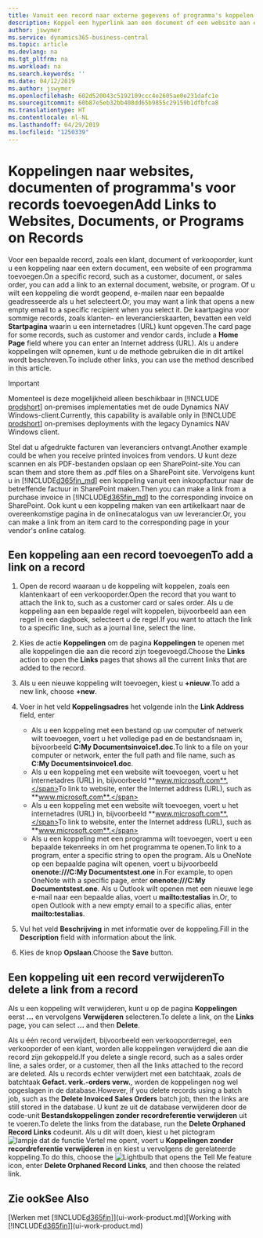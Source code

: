 ```yaml
---
title: Vanuit een record naar externe gegevens of programma's koppelen | Microsoft Docs
description: Koppel een hyperlink aan een document of een website aan een bepaalde record, zoals een klant of document.
author: jswymer
ms.service: dynamics365-business-central
ms.topic: article
ms.devlang: na
ms.tgt_pltfrm: na
ms.workload: na
ms.search.keywords: ''
ms.date: 04/12/2019
ms.author: jswymer
ms.openlocfilehash: 602d520043c5192109ccc4e2605ae0e231dafc1e
ms.sourcegitcommit: 60b87e5eb32bb408dd65b9855c29159b1dfbfca8
ms.translationtype: HT
ms.contentlocale: nl-NL
ms.lasthandoff: 04/29/2019
ms.locfileid: "1250339"
---
```

# <a name="add-links-to-websites-documents-or-programs-on-records"></a><span data-ttu-id="e2748-103">Koppelingen naar websites, documenten of programma's voor records toevoegen</span><span class="sxs-lookup"><span data-stu-id="e2748-103">Add Links to Websites, Documents, or Programs on Records</span></span>
<span data-ttu-id="e2748-104">Voor een bepaalde record, zoals een klant, document of verkooporder, kunt u een koppeling naar een extern document, een website of een programma toevoegen.</span><span class="sxs-lookup"><span data-stu-id="e2748-104">On a specific record, such as a customer, document, or sales order, you can add a link to an external document, website, or program.</span></span> <span data-ttu-id="e2748-105">Of u wilt een koppeling die wordt geopend, e-mailen naar een bepaalde geadresseerde als u het selecteert.</span><span class="sxs-lookup"><span data-stu-id="e2748-105">Or, you may want a link that opens a new empty email to a specific recipient when you select it.</span></span> <span data-ttu-id="e2748-106">De kaartpagina voor sommige records, zoals klanten- en leverancierskaarten, bevatten een veld **Startpagina** waarin u een internetadres (URL) kunt opgeven.</span><span class="sxs-lookup"><span data-stu-id="e2748-106">The card page for some records, such as customer and vendor cards, include a **Home Page** field where you can enter an Internet address (URL).</span></span> <span data-ttu-id="e2748-107">Als u andere koppelingen wilt opnemen, kunt u de methode gebruiken die in dit artikel wordt beschreven.</span><span class="sxs-lookup"><span data-stu-id="e2748-107">To include other links, you can use the method described in this article.</span></span>  

> [!IMPORTANT]
> <span data-ttu-id="e2748-108">Momenteel is deze mogelijkheid alleen beschikbaar in [!INCLUDE [prodshort](includes/prodshort.md)] on-premises implementaties met de oude Dynamics NAV Windows-client.</span><span class="sxs-lookup"><span data-stu-id="e2748-108">Currently, this capability is available only in [!INCLUDE [prodshort](includes/prodshort.md)] on-premises deployments with the legacy Dynamics NAV Windows client.</span></span>  

<span data-ttu-id="e2748-109">Stel dat u afgedrukte facturen van leveranciers ontvangt.</span><span class="sxs-lookup"><span data-stu-id="e2748-109">Another example could be when you receive printed invoices from vendors.</span></span> <span data-ttu-id="e2748-110">U kunt deze scannen en als PDF-bestanden opslaan op een SharePoint-site.</span><span class="sxs-lookup"><span data-stu-id="e2748-110">You can scan them and store them as .pdf files on a SharePoint site.</span></span> <span data-ttu-id="e2748-111">Vervolgens kunt u in [!INCLUDE[d365fin_md](includes/d365fin_md.md)] een koppeling vanuit een inkoopfactuur naar de betreffende factuur in SharePoint maken.</span><span class="sxs-lookup"><span data-stu-id="e2748-111">Then you can make a link from a purchase invoice in [!INCLUDE[d365fin_md](includes/d365fin_md.md)] to the corresponding invoice on  SharePoint.</span></span> <span data-ttu-id="e2748-112">Ook kunt u een koppeling maken van een artikelkaart naar de overeenkomstige pagina in de onlinecatalogus van uw leverancier.</span><span class="sxs-lookup"><span data-stu-id="e2748-112">Or, you can make a link from an item card to the corresponding page in your vendor's online catalog.</span></span>

## <a name="to-add-a-link-on-a-record"></a><span data-ttu-id="e2748-113">Een koppeling aan een record toevoegen</span><span class="sxs-lookup"><span data-stu-id="e2748-113">To add a link on a record</span></span>   

1.  <span data-ttu-id="e2748-114">Open de record waaraan u de koppeling wilt koppelen, zoals een klantenkaart of een verkooporder.</span><span class="sxs-lookup"><span data-stu-id="e2748-114">Open the record that you want to attach the link to, such as a customer card or sales order.</span></span> <span data-ttu-id="e2748-115">Als u de koppeling aan een bepaalde regel wilt koppelen, bijvoorbeeld aan een regel in een dagboek, selecteert u de regel.</span><span class="sxs-lookup"><span data-stu-id="e2748-115">If you want to attach the link to a specific line, such as a journal line, select the line.</span></span>  

2.  <span data-ttu-id="e2748-116">Kies de actie **Koppelingen** om de pagina **Koppelingen** te openen met alle koppelingen die aan die record zijn toegevoegd.</span><span class="sxs-lookup"><span data-stu-id="e2748-116">Choose the **Links** action to open the **Links** pages that shows all the current links that are added to the record.</span></span>

3. <span data-ttu-id="e2748-117">Als u een nieuwe koppeling wilt toevoegen, kiest u **+nieuw**.</span><span class="sxs-lookup"><span data-stu-id="e2748-117">To add a new link, choose **+new**.</span></span>

4.  <span data-ttu-id="e2748-118">Voer in het veld **Koppelingsadres** het volgende in</span><span class="sxs-lookup"><span data-stu-id="e2748-118">In the **Link Address** field, enter</span></span>

    -   <span data-ttu-id="e2748-119">Als u een koppeling met een bestand op uw computer of netwerk wilt toevoegen, voert u het volledige pad en de bestandsnaam in, bijvoorbeeld **C:My Documentsinvoice1.doc**.</span><span class="sxs-lookup"><span data-stu-id="e2748-119">To link to a file on your computer or network, enter the full path and file name, such as  **C:My Documentsinvoice1.doc**.</span></span>
    -   <span data-ttu-id="e2748-120">Als u een koppeling met een website wilt toevoegen, voert u het internetadres (URL) in, bijvoorbeeld **www.microsoft.com**.</span><span class="sxs-lookup"><span data-stu-id="e2748-120">To link to website, enter the Internet address (URL), such as **www.microsoft.com**.</span></span>
    -   <span data-ttu-id="e2748-121">Als u een koppeling met een website wilt toevoegen, voert u het internetadres (URL) in, bijvoorbeeld **www.microsoft.com**.</span><span class="sxs-lookup"><span data-stu-id="e2748-121">To link to website, enter the Internet address (URL), such as **www.microsoft.com**.</span></span>
    -   <span data-ttu-id="e2748-122">Als u een koppeling met een programma wilt toevoegen, voert u een bepaalde tekenreeks in om het programma te openen.</span><span class="sxs-lookup"><span data-stu-id="e2748-122">To link to a program, enter a specific string to open the program.</span></span> <span data-ttu-id="e2748-123">Als u OneNote op een bepaalde pagina wilt openen, voert u bijvoorbeeld **onenote:///C:My Documentstest.one** in.</span><span class="sxs-lookup"><span data-stu-id="e2748-123">For example, to open OneNote with a specific page, enter **onenote:///C:My Documentstest.one**.</span></span> <span data-ttu-id="e2748-124">Als u Outlook wilt openen met een nieuwe lege e-mail naar een bepaalde alias, voert u **mailto:testalias** in.</span><span class="sxs-lookup"><span data-stu-id="e2748-124">Or, to open Outlook with a new empty email to a specific alias, enter **mailto:testalias**.</span></span>  

5.  <span data-ttu-id="e2748-125">Vul het veld **Beschrijving** in met informatie over de koppeling.</span><span class="sxs-lookup"><span data-stu-id="e2748-125">Fill in the **Description** field with information about the link.</span></span>  

6.  <span data-ttu-id="e2748-126">Kies de knop **Opslaan**.</span><span class="sxs-lookup"><span data-stu-id="e2748-126">Choose the **Save** button.</span></span>  

## <a name="to-delete-a-link-from-a-record"></a><span data-ttu-id="e2748-127">Een koppeling uit een record verwijderen</span><span class="sxs-lookup"><span data-stu-id="e2748-127">To delete a link from a record</span></span>  

<span data-ttu-id="e2748-128">Als u een koppeling wilt verwijderen, kunt u op de pagina **Koppelingen** eerst **…** en vervolgens **Verwijderen** selecteren.</span><span class="sxs-lookup"><span data-stu-id="e2748-128">To delete a link, on the **Links** page, you can select **...** and then **Delete**.</span></span>

<span data-ttu-id="e2748-129">Als u één record verwijdert, bijvoorbeeld een verkooporderregel, een verkooporder of een klant, worden alle koppelingen verwijderd die aan die record zijn gekoppeld.</span><span class="sxs-lookup"><span data-stu-id="e2748-129">If you delete a single record, such as a sales order line, a sales order, or a customer, then all the links attached to the record are deleted.</span></span> <span data-ttu-id="e2748-130">Als u records echter verwijdert met een batchtaak, zoals de batchtaak **Gefact. verk.-orders verw.**, worden de koppelingen nog wel opgeslagen in de database.</span><span class="sxs-lookup"><span data-stu-id="e2748-130">However, if you delete records using a batch job, such as the **Delete Invoiced Sales Orders** batch job, then the links are still stored in the database.</span></span> <span data-ttu-id="e2748-131">U kunt ze uit de database verwijderen door de code-unit **Bestandskoppelingen zonder recordreferentie verwijderen** uit te voeren.</span><span class="sxs-lookup"><span data-stu-id="e2748-131">To delete the links from the database, run the **Delete Orphaned Record Links** codeunit.</span></span> <span data-ttu-id="e2748-132">Als u dit wilt doen, kiest u het pictogram ![lampje dat de functie Vertel me opent](media/ui-search/search_small.png "Vertel me wat u wilt doen"), voert u **Koppelingen zonder recordreferentie verwijderen** in en kiest u vervolgens de gerelateerde koppeling.</span><span class="sxs-lookup"><span data-stu-id="e2748-132">To do this, choose the ![Lightbulb that opens the Tell Me feature](media/ui-search/search_small.png "Tell me what you want to do") icon, enter **Delete Orphaned Record Links**, and then choose the related link.</span></span>   

<!-- ### To run delete orphaned record links  

1.  Choose the ![Lightbulb that opens the Tell Me feature](media/ui-search/search_small.png "Tell me what you want to do") icon, enter **Data Deletion**, and then choose the related link.  

2.  On the **Data Deletion** page, choose **Tasks**, and then choose **Delete Orphaned Record Links**.  -->

## <a name="see-also"></a><span data-ttu-id="e2748-133">Zie ook</span><span class="sxs-lookup"><span data-stu-id="e2748-133">See Also</span></span>  
<span data-ttu-id="e2748-134">[Werken met [!INCLUDE[d365fin](includes/d365fin_md.md)]](ui-work-product.md)</span><span class="sxs-lookup"><span data-stu-id="e2748-134">[Working with [!INCLUDE[d365fin](includes/d365fin_md.md)]](ui-work-product.md)</span></span>  
